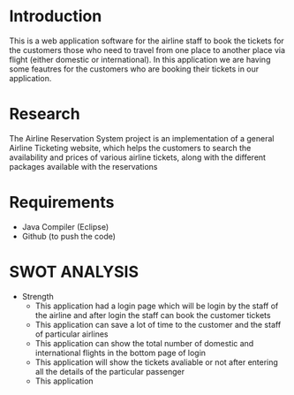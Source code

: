 # Introduction
This is a web application software for the airline staff to book the tickets for the customers those who need to travel from one place to another place via flight (either domestic or international). In this application we are having some feautres for the customers who are booking their tickets in our application.

# Research
The Airline Reservation System project is an implementation of a general Airline Ticketing website, which helps the customers to search the availability and prices of various airline tickets, along with the different packages available with the reservations

# Requirements 
 * Java Compiler (Eclipse)
 * Github (to push the code)

# SWOT ANALYSIS
 * Strength 
    * This application had a login page which will be login by the staff of the airline and after login the staff can book the customer tickets 
    * This application can save a lot of time to the customer and the staff of particular airlines 
    * This application can show the total number of domestic and international flights in the bottom page of login
    * This application will show the tickets avaliable or not after entering all the details of the particular passenger 
    * This application 